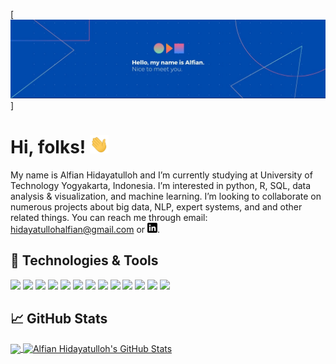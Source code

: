 [![Header](https://raw.githubusercontent.com/alfianhid/alfianhid/main/header-image.jpg "Header")]

# Hi, folks! <img src="https://raw.githubusercontent.com/alfianhid/alfianhid/main/wave-icon.gif" width="30px">

My name is Alfian Hidayatulloh and I’m currently studying at University of Technology Yogyakarta, Indonesia. I’m interested in python, R, SQL, data analysis & visualization, and machine learning. I’m looking to collaborate on numerous projects about big data, NLP, expert systems, and and other related things. You can reach me through email: hidayatullohalfian@gmail.com or [![LinkedIn][1.1]][1].

## 🔧 Technologies & Tools
![](https://img.shields.io/badge/OS-Linux-informational?style=flat&logo=linux&logoColor=white&color=2bbc8a)
![](https://img.shields.io/badge/Editor-IntelliJ_IDEA-informational?style=flat&logo=intellij-idea&logoColor=white&color=2bbc8a)
![](https://img.shields.io/badge/Code-Python-informational?style=flat&logo=python&logoColor=white&color=2bbc8a)
![](https://img.shields.io/badge/Code-JavaScript-informational?style=flat&logo=javascript&logoColor=white&color=2bbc8a)
![](https://img.shields.io/badge/Code-Golang-informational?style=flat&logo=go&logoColor=white&color=2bbc8a)
![](https://img.shields.io/badge/Code-Make-informational?style=flat&logo=cmake&logoColor=white&color=2bbc8a)
![](https://img.shields.io/badge/Code-Vue-informational?style=flat&logo=vue.js&logoColor=white&color=2bbc8a)
![](https://img.shields.io/badge/Shell-Bash-informational?style=flat&logo=gnu-bash&logoColor=white&color=2bbc8a)
![](https://img.shields.io/badge/Tools-PostgreSQL-informational?style=flat&logo=postgresql&logoColor=white&color=2bbc8a)
![](https://img.shields.io/badge/Tools-Docker-informational?style=flat&logo=docker&logoColor=white&color=2bbc8a)
![](https://img.shields.io/badge/Tools-Kubernetes-informational?style=flat&logo=kubernetes&logoColor=white&color=2bbc8a)
![](https://img.shields.io/badge/Tools-Red_Hat_OpenShift-informational?style=flat&logo=red-hat-open-shift&logoColor=white&color=2bbc8a)
![](https://img.shields.io/badge/Cloud-Digital_Ocean-informational?style=flat&logo=digitalocean&logoColor=white&color=2bbc8a)

## &#x1f4c8; GitHub Stats

<a href="https://github.com/alfianhid/alfianhid">
  <img align="center" src="https://github-readme-stats.vercel.app/api/top-langs/?username=alfianhid&hide=java,html,tex&title_color=ffffff&text_color=c9cacc&icon_color=2bbc8a&bg_color=1d1f21&langs_count=3" />
</a>
<a href="https://github.com/alfianhid/alfianhid">
  <img align="center" src="https://github-readme-stats.vercel.app/api?username=alfianhid&show_icons=true&line_height=27&count_private=true&title_color=ffffff&text_color=c9cacc&icon_color=2bbc8a&bg_color=1d1f21" alt="Alfian Hidayatulloh's GitHub Stats" />
</a>

[1]: https://www.linkedin.com/in/alfianhid
[1.1]: https://raw.githubusercontent.com/alfianhid/alfianhid/main/linkedin-icon.png
